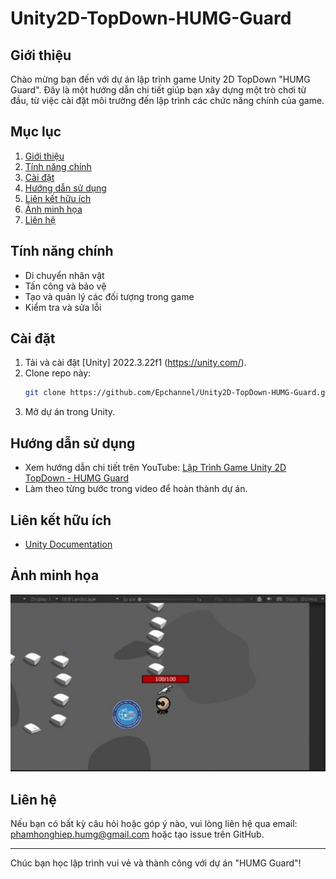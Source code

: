 # Unity2D-TopDown-HUMG-Guard

## Giới thiệu
Chào mừng bạn đến với dự án lập trình game Unity 2D TopDown "HUMG Guard". Đây là một hướng dẫn chi tiết giúp bạn xây dựng một trò chơi từ đầu, từ việc cài đặt môi trường đến lập trình các chức năng chính của game.

## Mục lục
1. [Giới thiệu](#giới-thiệu)
2. [Tính năng chính](#tính-năng-chính)
3. [Cài đặt](#cài-đặt)
4. [Hướng dẫn sử dụng](#hướng-dẫn-sử-dụng)
5. [Liên kết hữu ích](#liên-kết-hữu-ích)
6. [Ảnh minh họa](#ảnh-minh-họa)
7. [Liên hệ](#liên-hệ)

## Tính năng chính
- Di chuyển nhân vật
- Tấn công và bảo vệ
- Tạo và quản lý các đối tượng trong game
- Kiểm tra và sửa lỗi

## Cài đặt
1. Tải và cài đặt [Unity] 2022.3.22f1 (https://unity.com/).
2. Clone repo này:
    ```bash
    git clone https://github.com/Epchannel/Unity2D-TopDown-HUMG-Guard.git
    ```
3. Mở dự án trong Unity.

## Hướng dẫn sử dụng
- Xem hướng dẫn chi tiết trên YouTube: [Lập Trình Game Unity 2D TopDown - HUMG Guard](https://youtu.be/jw4WluYMBgU)
- Làm theo từng bước trong video để hoàn thành dự án.

## Liên kết hữu ích
- [Unity Documentation](https://docs.unity3d.com/)

## Ảnh minh họa
![Giao diện trò chơi](https://github.com/Epchannel/Unity2D-TopDown-HUMG-Guard/blob/master/HUMG%20Guard_%E1%BA%A3nh%20b%C3%ACa.jpeg)

## Liên hệ
Nếu bạn có bất kỳ câu hỏi hoặc góp ý nào, vui lòng liên hệ qua email: phamhonghiep.humg@gmail.com hoặc tạo issue trên GitHub.

---

Chúc bạn học lập trình vui vẻ và thành công với dự án "HUMG Guard"!
